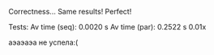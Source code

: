Correctness...
Same results!
Perfect!

Tests:
Av time (seq): 0.0020 s
Av time (par): 0.2522 s
0.01x


аэаэаэа не успела:(
